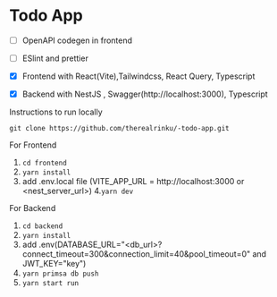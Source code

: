 # Todo App

- [ ] OpenAPI codegen in frontend
- [ ] ESlint and prettier
- [x] Frontend with React(Vite),Tailwindcss, React Query, Typescript
- [x] Backend with NestJS , Swagger(http://localhost:3000), Typescript


Instructions to run locally

```git clone https://github.com/therealrinku/-todo-app.git```

For Frontend 
  1. ``` cd frontend  ```
  2. ```yarn install ```
  3. add .env.local file (VITE_APP_URL = http://localhost:3000 or <nest_server_url>) 
  4.``` yarn dev ```

For Backend 
  1. ``` cd backend ```
  2. ``` yarn install ``` 
  3. add .env(DATABASE_URL="<db_url>?connect_timeout=300&connection_limit=40&pool_timeout=0" and JWT_KEY="key")
  4. ``` yarn primsa db push ```
  5. ``` yarn start run ```


